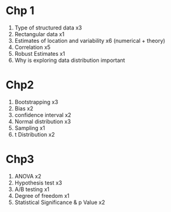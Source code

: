 # Chp 1
1. Type of structured data x3
2. Rectangular data x1
3. Estimates of location and variability x6 (numerical + theory)
4. Correlation x5
5. Robust Estimates x1
6. Why is exploring data distribution important

# Chp2
1. Bootstrapping x3
2. Bias x2
3. confidence interval x2
4. Normal distribution x3
5. Sampling x1
6. t Distribution x2

# Chp3
1. ANOVA x2
2. Hypothesis test x3
3. A/B testing x1
4. Degree of freedom x1
5. Statistical Significance & p Value x2